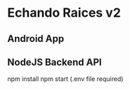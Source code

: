# Echando Raices v2

## Android App

## NodeJS Backend API
npm install
npm start
(.env file required)
